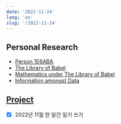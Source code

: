 ```yaml
---
date: '2022-11-24'
lang: 'en'
slug: '/2022-11-24'
---
```


## Personal Research

- [Person 1E6ABA](./../.././docs/pages/Person%201E6ABA.md)
- [The Library of Babel](./../.././docs/pages/The%20Library%20of%20Babel.md)
- [Mathematics under The Library of Babel](./../.././docs/pages/Mathematics%20under%20The%20Library%20of%20Babel.md)
- [Information amongst Data](./../.././docs/pages/Information%20amongst%20Data.md)

## [Project](./../.././docs/pages/Project.md)

- [x] 2022년 11월 한 달간 일기 쓰기

<head>
  <html lang="en-US"/>
</head>
